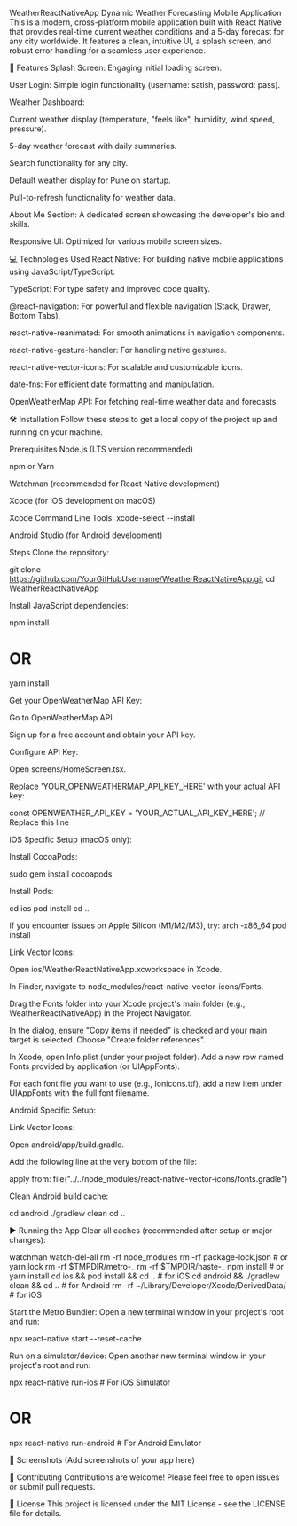 WeatherReactNativeApp
Dynamic Weather Forecasting Mobile Application
This is a modern, cross-platform mobile application built with React Native that provides real-time current weather conditions and a 5-day forecast for any city worldwide. It features a clean, intuitive UI, a splash screen, and robust error handling for a seamless user experience.

🚀 Features
Splash Screen: Engaging initial loading screen.

User Login: Simple login functionality (username: satish, password: pass).

Weather Dashboard:

Current weather display (temperature, "feels like", humidity, wind speed, pressure).

5-day weather forecast with daily summaries.

Search functionality for any city.

Default weather display for Pune on startup.

Pull-to-refresh functionality for weather data.

About Me Section: A dedicated screen showcasing the developer's bio and skills.

Responsive UI: Optimized for various mobile screen sizes.

💻 Technologies Used
React Native: For building native mobile applications using JavaScript/TypeScript.

TypeScript: For type safety and improved code quality.

@react-navigation: For powerful and flexible navigation (Stack, Drawer, Bottom Tabs).

react-native-reanimated: For smooth animations in navigation components.

react-native-gesture-handler: For handling native gestures.

react-native-vector-icons: For scalable and customizable icons.

date-fns: For efficient date formatting and manipulation.

OpenWeatherMap API: For fetching real-time weather data and forecasts.

🛠️ Installation
Follow these steps to get a local copy of the project up and running on your machine.

Prerequisites
Node.js (LTS version recommended)

npm or Yarn

Watchman (recommended for React Native development)

Xcode (for iOS development on macOS)

Xcode Command Line Tools: xcode-select --install

Android Studio (for Android development)

Steps
Clone the repository:

git clone https://github.com/YourGitHubUsername/WeatherReactNativeApp.git
cd WeatherReactNativeApp

Install JavaScript dependencies:

npm install

# OR

yarn install

Get your OpenWeatherMap API Key:

Go to OpenWeatherMap API.

Sign up for a free account and obtain your API key.

Configure API Key:

Open screens/HomeScreen.tsx.

Replace 'YOUR_OPENWEATHERMAP_API_KEY_HERE' with your actual API key:

const OPENWEATHER_API_KEY = 'YOUR_ACTUAL_API_KEY_HERE'; // Replace this line

iOS Specific Setup (macOS only):

Install CocoaPods:

sudo gem install cocoapods

Install Pods:

cd ios
pod install
cd ..

If you encounter issues on Apple Silicon (M1/M2/M3), try: arch -x86_64 pod install

Link Vector Icons:

Open ios/WeatherReactNativeApp.xcworkspace in Xcode.

In Finder, navigate to node_modules/react-native-vector-icons/Fonts.

Drag the Fonts folder into your Xcode project's main folder (e.g., WeatherReactNativeApp) in the Project Navigator.

In the dialog, ensure "Copy items if needed" is checked and your main target is selected. Choose "Create folder references".

In Xcode, open Info.plist (under your project folder). Add a new row named Fonts provided by application (or UIAppFonts).

For each font file you want to use (e.g., Ionicons.ttf), add a new item under UIAppFonts with the full font filename.

Android Specific Setup:

Link Vector Icons:

Open android/app/build.gradle.

Add the following line at the very bottom of the file:

apply from: file("../../node_modules/react-native-vector-icons/fonts.gradle")

Clean Android build cache:

cd android
./gradlew clean
cd ..

▶️ Running the App
Clear all caches (recommended after setup or major changes):

watchman watch-del-all
rm -rf node_modules
rm -rf package-lock.json # or yarn.lock
rm -rf $TMPDIR/metro-_
rm -rf $TMPDIR/haste-_
npm install # or yarn install
cd ios && pod install && cd .. # for iOS
cd android && ./gradlew clean && cd .. # for Android
rm -rf ~/Library/Developer/Xcode/DerivedData/ # for iOS

Start the Metro Bundler:
Open a new terminal window in your project's root and run:

npx react-native start --reset-cache

Run on a simulator/device:
Open another new terminal window in your project's root and run:

npx react-native run-ios # For iOS Simulator

# OR

npx react-native run-android # For Android Emulator

📸 Screenshots
(Add screenshots of your app here)

🤝 Contributing
Contributions are welcome! Please feel free to open issues or submit pull requests.

📄 License
This project is licensed under the MIT License - see the LICENSE file for details.
